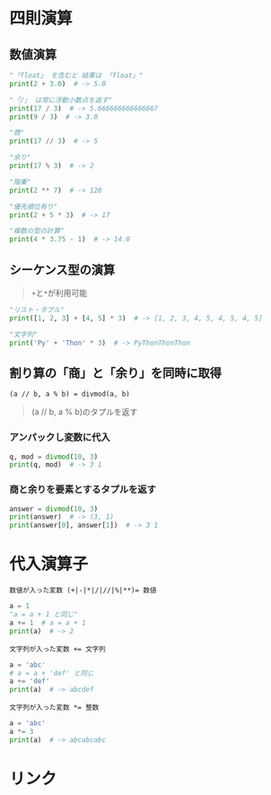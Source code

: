 # 四則演算

## 数値演算

```python
"「float」 を含むと 結果は 「float」"
print(2 + 3.0)  # -> 5.0

"「/」 は常に浮動小数点を返す"
print(17 / 3)  # -> 5.666666666666667
print(9 / 3)  # -> 3.0

"商"
print(17 // 3)  # -> 5

"余り"
print(17 % 3)  # -> 2

"階乗"
print(2 ** 7)  # -> 128

"優先順位有り"
print(2 + 5 * 3)  # -> 17

"複数の型の計算"
print(4 * 3.75 - 1)  # -> 14.0
```

## シーケンス型の演算

> `+`と`*`が利用可能

```python
"リスト・タプル"
print([1, 2, 3] + [4, 5] * 3)  # -> [1, 2, 3, 4, 5, 4, 5, 4, 5]

"文字列"
print('Py' + 'Thon' * 3)  # -> PyThonThonThon
```

## 割り算の「商」と「余り」を同時に取得

`(a // b, a % b) = divmod(a, b)`
> (a // b, a % b)のタプルを返す

### アンパックし変数に代入

```python
q, mod = divmod(10, 3)
print(q, mod)  # -> 3 1
```

### 商と余りを要素とするタプルを返す

```python
answer = divmod(10, 3)
print(answer)  # -> (3, 1)
print(answer[0], answer[1])  # -> 3 1
```

# 代入演算子

`数値が入った変数 (+|-|*|/|//|%|**)= 数値`

```python
a = 1
"a = a + 1 と同じ"
a += 1  # a = a + 1
print(a)  # -> 2
```

`文字列が入った変数 += 文字列`

```python
a = 'abc'
# a = a + 'def' と同じ
a += 'def'
print(a)  # -> abcdef
```

`文字列が入った変数 *= 整数`

```python
a = 'abc'
a *= 3
print(a)  # -> abcabcabc
```

# リンク

[](https://note.nkmk.me/python-arithmetic-operator/)
